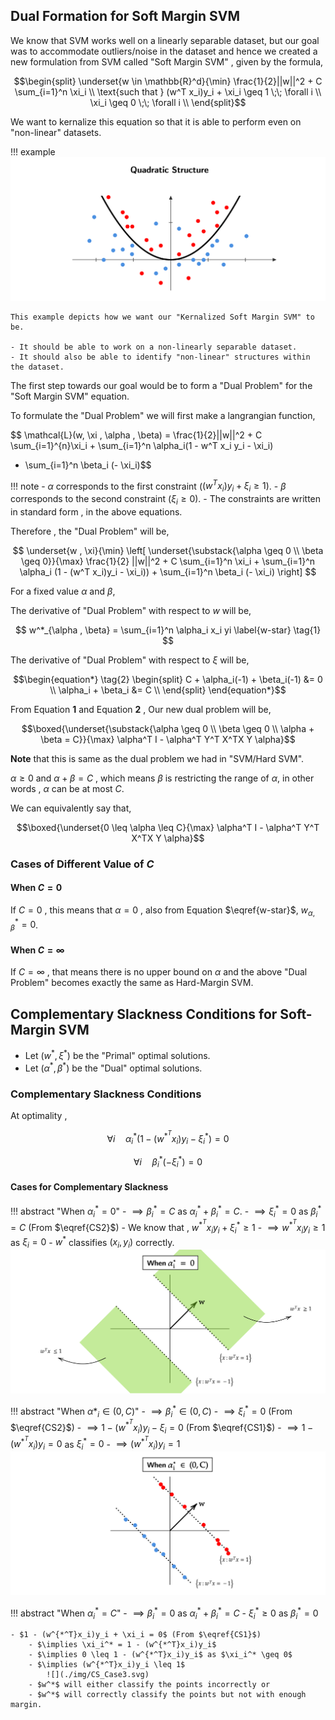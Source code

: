 ## Dual Formation for Soft Margin SVM
We know that SVM works well on a linearly separable dataset, but our
goal was to accommodate outliers/noise in the dataset and hence we
created a new formulation from SVM called "Soft Margin SVM" , given
by the formula,

$$\begin{split} 
\underset{w \in \mathbb{R}^d}{\min} \frac{1}{2}||w||^2 + C \sum_{i=1}^n \xi_i  \\
\text{such that } (w^T x_i)y_i + \xi_i \geq 1 \;\; \forall i \\
\xi_i \geq 0 \;\; \forall i \\
\end{split}$$

We want to kernalize this equation so that it is able to 
perform even on "non-linear" datasets.

!!! example 
    ![](./img/QuadraticStructure.svg)

    This example depicts how we want our "Kernalized Soft Margin SVM" to be.

    - It should be able to work on a non-linearly separable dataset.
    - It should also be able to identify "non-linear" structures within 
    the dataset.

The first step towards our goal would be to form a "Dual Problem" for the 
"Soft Margin SVM" equation.

To formulate the "Dual Problem" we will first make a langrangian function,

$$ \mathcal{L}(w, \xi , \alpha , \beta) = 
\frac{1}{2}||w||^2 + C \sum_{i=1}^{n}\xi_i + \sum_{i=1}^n \alpha_i(1 - w^T x_i y_i - \xi_i) 
+ \sum_{i=1}^n \beta_i (- \xi_i)$$

!!! note
    - $\alpha$ corresponds to the first constraint ($(w^T x_i)y_i + \xi_i \geq 1$).
    - $\beta$ corresponds to the second constraint ($\xi_i \geq 0$).
    - The constraints are written in standard form , in the above equations.

Therefore , the "Dual Problem" will be,

$$ \underset{w , \xi}{\min} \left[ 
\underset{\substack{\alpha \geq 0 \\ \beta \geq 0}}{\max} \frac{1}{2} 
||w||^2 + C \sum_{i=1}^n \xi_i + \sum_{i=1}^n \alpha_i (1 - (w^T x_i)y_i - \xi_i)) + \sum_{i=1}^n \beta_i (- \xi_i)
\right] $$

For a fixed value $\alpha$ and $\beta$,

The derivative of "Dual Problem" with respect to $w$ will be,

$$ w^*_{\alpha , \beta} = \sum_{i=1}^n \alpha_i x_i yi \label{w-star} \tag{1} $$

The derivative of "Dual Problem" with respect to $\xi$ will be,

$$\begin{equation*}
\tag{2}
\begin{split}
C + \alpha_i(-1) + \beta_i(-1) &= 0 \\
\alpha_i + \beta_i &= C \\
\end{split}
\end{equation*}$$

From Equation **1** and Equation **2** , Our new dual problem will be,

$$\boxed{\underset{\substack{\alpha \geq 0 \\ \beta \geq 0 \\ \alpha + \beta = C}}{\max} 
\alpha^T I - \alpha^T Y^T X^TX Y \alpha}$$

**Note** that this is same as the dual problem we had in "SVM/Hard SVM".

$\alpha \geq 0$ and $\alpha + \beta = C$ , which means $\beta$ is restricting 
the range of $\alpha$, in other words , $\alpha$ can be at most $C$.

We can equivalently say that,

$$\boxed{\underset{0 \leq \alpha \leq C}{\max} 
\alpha^T I - \alpha^T Y^T X^TX Y \alpha}$$

### Cases of Different Value of $C$
#### When $C = 0$
If $C = 0$ , this means that $\alpha = 0$ , also from Equation $\eqref{w-star}$,
$w^*_{\alpha , \beta} = 0$.

#### When $C = \infty$
If $C = \infty$ , that means there is no upper bound on $\alpha$ and 
the above "Dual Problem" becomes exactly the same as Hard-Margin SVM.

## Complementary Slackness Conditions for Soft-Margin SVM
- Let ($w^* , \xi^*$) be the "Primal" optimal solutions.
- Let ($\alpha^* , \beta^*$) be the "Dual" optimal solutions.

### Complementary Slackness Conditions 
At optimality , 

$$\forall i \quad \alpha_i^* (1 - (w^{*^T} x_i)y_i - \xi_i^*) = 0 \label{CS1} \tag{1}$$

$$\forall i \quad \beta_i^* (- \xi_i^*) = 0 \label{CS2} \tag{2}$$

#### Cases for Complementary Slackness 
!!! abstract "When $\alpha_i^* = 0$"
    - $\implies \beta_i^* = C$ as $\alpha_i^* + \beta_i^* = C$.
    - $\implies \xi_i^* = 0$ as $\beta_i^* = C$ (From $\eqref{CS2}$)
    - We know that , $w^{*^T} x_i y_i + \xi_i^* \geq 1$
        - $\implies w^{*^T} x_i y_i \geq 1$ as $\xi_i = 0$
        - $w^*$ classifies $(x_i ,y_i)$ correctly.
        ![](./img/CS_Case1.svg)

!!! abstract "When $\alpha*_i \in (0,C)$"
    - $\implies \beta_i^* \in (0,C)$
    - $\implies \xi_i^* = 0$ (From $\eqref{CS2}$)
    - $\implies 1 - (w^{*^T}x_i)y_i - \xi_i = 0$ (From $\eqref{CS1}$)
        - $\implies 1 - (w^{*^T}x_i)y_i  = 0$ as $\xi_i^* = 0$
        - $\implies  (w^{*^T}x_i)y_i  = 1$
        ![](./img/CS_Case2.svg)

!!! abstract "When $\alpha^*_i = C$"
    - $\implies \beta_i^* = 0$ as $\alpha_i^* + \beta_i^* = C$
        - $\xi_i^* \geq 0$ as $\beta_i^* = 0$

    - $1 - (w^{*^T}x_i)y_i + \xi_i = 0$ (From $\eqref{CS1}$)
        - $\implies \xi_i^* = 1 - (w^{*^T}x_i)y_i$
        - $\implies 0 \leq 1 - (w^{*^T}x_i)y_i$ as $\xi_i^* \geq 0$
        - $\implies (w^{*^T}x_i)y_i \leq 1$
            ![](./img/CS_Case3.svg)
        - $w^*$ will either classify the points incorrectly or
        - $w^*$ will correctly classify the points but not with enough margin.

